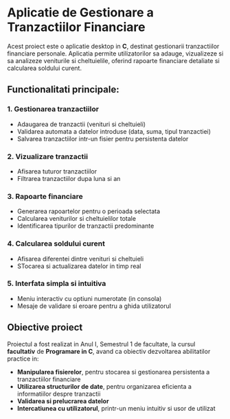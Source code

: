 # Aplicatie de Gestionare a Tranzactiilor Financiare


  Acest proiect este o aplicatie desktop in **C**, destinat gestionarii tranzactiilor financiare personale. Aplicatia permite utilizatorilor sa adauge, vizualizeze si sa analizeze veniturile si cheltuielile, oferind rapoarte financiare detaliate si calcularea soldului curent.


## Functionalitati principale:

### 1. Gestionarea tranzactiilor
-  Adaugarea de tranzactii (venituri si cheltuieli)
-  Validarea automata a datelor introduse (data, suma, tipul tranzactiei)
-  Salvarea tranzactiilor intr-un fisier pentru persistenta datelor

### 2. Vizualizare tranzactii
-  Afisarea tuturor tranzactiilor
-  Filtrarea tranzactiilor dupa luna si an

### 3. Rapoarte financiare
-  Generarea rapoartelor pentru o perioada selectata
-  Calcularea veniturilor si cheltuielilor totale
-  Identificarea tipurilor de tranzactii predominante


### 4. Calcularea soldului curent
-  Afisarea diferentei dintre venituri si cheltuieli
-  STocarea si actualizarea datelor in timp real

### 5. Interfata simpla si intuitiva
-  Meniu interactiv cu optiuni numerotate (in consola)
-  Mesaje de validare si eroare pentru a ghida utilizatorul


## Obiective proiect

Proiectul a fost realizat in Anul I, Semestrul 1 de facultate, la cursul **facultativ** de **Programare in C**, avand ca obiectiv dezvoltarea abilitatilor practice in:
-  **Manipularea fisierelor**, pentru stocarea si gestionarea persistenta a tranzactiilor financiare
-  **Utilizarea structurilor de date**, pentru organizarea eficienta a informatiilor despre tranzactii
-  **Validarea si prelucrarea datelor**
-  **Intercatiunea cu utilizatorul**, printr-un meniu intuitiv si usor de utilizat
